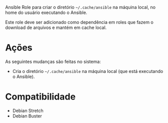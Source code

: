 Ansible Role para criar o diretório `~/.cache/ansible` na máquina
local, no home do usuário executando o Ansible.

Este role deve ser adicionado como dependência em roles que fazem o download
de arquivos e mantém em cache local.

# Ações

As seguintes mudanças são feitas no sistema:

- Cria o diretório `~/.cache/ansible` na máquina local (que está
  executando o Ansible).

# Compatibilidade

- Debian Stretch
- Debian Buster

